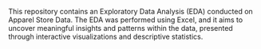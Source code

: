 This repository contains an Exploratory Data Analysis (EDA) conducted on Apparel Store Data. The EDA was performed using Excel, and it aims to uncover meaningful insights and patterns within the data, presented through interactive visualizations and descriptive statistics.
